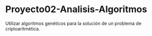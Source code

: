 # Proyecto02-Analisis-Algoritmos
Utilizar algoritmos genéticos para la solución de un problema de criptoaritmética.
